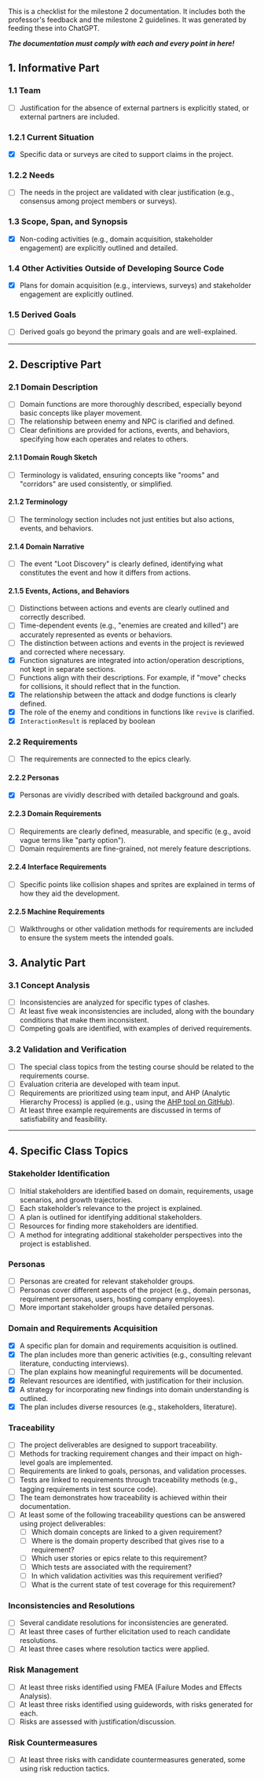 This is a checklist for the milestone 2 documentation. It includes both the professor's feedback and the milestone 2 guidelines. It was generated by feeding these into ChatGPT.

***The documentation must comply with each and every point in here!***

## 1. Informative Part

### 1.1 Team
- [ ] Justification for the absence of external partners is explicitly stated, or external partners are included.

### 1.2.1 Current Situation
- [X] Specific data or surveys are cited to support claims in the project.

### 1.2.2 Needs
- [ ] The needs in the project are validated with clear justification (e.g., consensus among project members or surveys).

### 1.3 Scope, Span, and Synopsis
- [X] Non-coding activities (e.g., domain acquisition, stakeholder engagement) are explicitly outlined and detailed.

### 1.4 Other Activities Outside of Developing Source Code
- [X] Plans for domain acquisition (e.g., interviews, surveys) and stakeholder engagement are explicitly outlined.

### 1.5 Derived Goals
- [ ] Derived goals go beyond the primary goals and are well-explained.

---

## 2. Descriptive Part

### 2.1 Domain Description
- [ ] Domain functions are more thoroughly described, especially beyond basic concepts like player movement.
- [ ] The relationship between enemy and NPC is clarified and defined.
- [ ] Clear definitions are provided for actions, events, and behaviors, specifying how each operates and relates to others.

#### 2.1.1 Domain Rough Sketch
- [ ] Terminology is validated, ensuring concepts like "rooms" and "corridors" are used consistently, or simplified.

#### 2.1.2 Terminology
- [ ] The terminology section includes not just entities but also actions, events, and behaviors.

#### 2.1.4 Domain Narrative
- [ ] The event "Loot Discovery" is clearly defined, identifying what constitutes the event and how it differs from actions.

#### 2.1.5 Events, Actions, and Behaviors
- [ ] Distinctions between actions and events are clearly outlined and correctly described.
- [ ] Time-dependent events (e.g., "enemies are created and killed") are accurately represented as events or behaviors.
- [ ] The distinction between actions and events in the project is reviewed and corrected where necessary.
- [X] Function signatures are integrated into action/operation descriptions, not kept in separate sections.
- [ ] Functions align with their descriptions. For example, if "move" checks for collisions, it should reflect that in the function.
- [X] The relationship between the attack and dodge functions is clearly defined.
- [X] The role of the enemy and conditions in functions like `revive` is clarified.
- [X] `InteractionResult` is replaced by boolean

### 2.2 Requirements
- [ ] The requirements are connected to the epics clearly.

#### 2.2.2 Personas
- [X] Personas are vividly described with detailed background and goals.

#### 2.2.3 Domain Requirements
- [ ] Requirements are clearly defined, measurable, and specific (e.g., avoid vague terms like "party option").
- [ ] Domain requirements are fine-grained, not merely feature descriptions.

#### 2.2.4 Interface Requirements
- [ ] Specific points like collision shapes and sprites are explained in terms of how they aid the development.

#### 2.2.5 Machine Requirements
- [ ] Walkthroughs or other validation methods for requirements are included to ensure the system meets the intended goals.


## 3. Analytic Part

### 3.1 Concept Analysis
- [ ] Inconsistencies are analyzed for specific types of clashes.
- [ ] At least five weak inconsistencies are included, along with the boundary conditions that make them inconsistent.
- [ ] Competing goals are identified, with examples of derived requirements.

### 3.2 Validation and Verification
- [ ] The special class topics from the testing course should be related to the requirements course.
- [ ] Evaluation criteria are developed with team input.
- [ ] Requirements are prioritized using team input, and AHP (Analytic Hierarchy Process) is applied (e.g., using the [AHP tool on GitHub](https://github.com/gluc/ahp)).
- [ ] At least three example requirements are discussed in terms of satisfiability and feasibility.

---

## 4. Specific Class Topics

### Stakeholder Identification
- [ ] Initial stakeholders are identified based on domain, requirements, usage scenarios, and growth trajectories.
- [ ] Each stakeholder’s relevance to the project is explained.
- [ ] A plan is outlined for identifying additional stakeholders.
- [ ] Resources for finding more stakeholders are identified.
- [ ] A method for integrating additional stakeholder perspectives into the project is established.

### Personas
- [ ] Personas are created for relevant stakeholder groups.
- [ ] Personas cover different aspects of the project (e.g., domain personas, requirement personas, users, hosting company employees).
- [ ] More important stakeholder groups have detailed personas.

### Domain and Requirements Acquisition
- [X] A specific plan for domain and requirements acquisition is outlined.
- [X] The plan includes more than generic activities (e.g., consulting relevant literature, conducting interviews).
- [ ] The plan explains how meaningful requirements will be documented.
- [X] Relevant resources are identified, with justification for their inclusion.
- [X] A strategy for incorporating new findings into domain understanding is outlined.
- [X] The plan includes diverse resources (e.g., stakeholders, literature).

### Traceability
- [ ] The project deliverables are designed to support traceability.
- [ ] Methods for tracking requirement changes and their impact on high-level goals are implemented.
- [ ] Requirements are linked to goals, personas, and validation processes.
- [ ] Tests are linked to requirements through traceability methods (e.g., tagging requirements in test source code).
- [ ] The team demonstrates how traceability is achieved within their documentation.
- [ ] At least some of the following traceability questions can be answered using project deliverables:
  - [ ] Which domain concepts are linked to a given requirement?
  - [ ] Where is the domain property described that gives rise to a requirement?
  - [ ] Which user stories or epics relate to this requirement?
  - [ ] Which tests are associated with the requirement?
  - [ ] In which validation activities was this requirement verified?
  - [ ] What is the current state of test coverage for this requirement?

### Inconsistencies and Resolutions
- [ ] Several candidate resolutions for inconsistencies are generated.
- [ ] At least three cases of further elicitation used to reach candidate resolutions.
- [ ] At least three cases where resolution tactics were applied.

### Risk Management
- [ ] At least three risks identified using FMEA (Failure Modes and Effects Analysis).
- [ ] At least three risks identified using guidewords, with risks generated for each.
- [ ] Risks are assessed with justification/discussion.

### Risk Countermeasures
- [ ] At least three risks with candidate countermeasures generated, some using risk reduction tactics.
